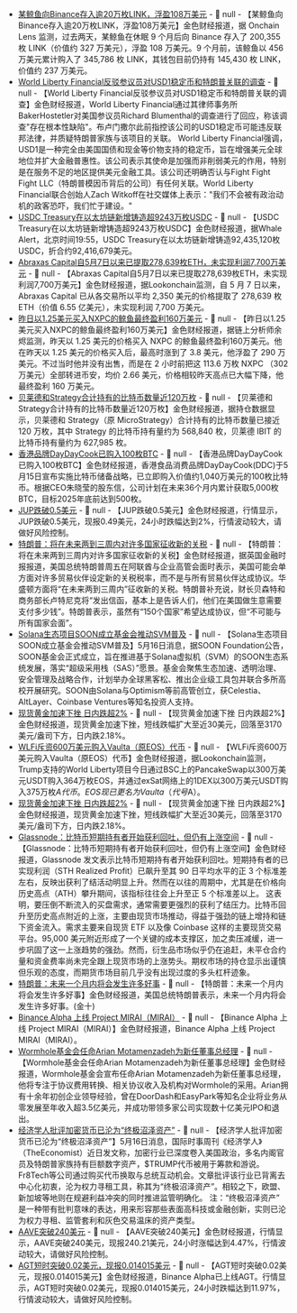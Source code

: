 - [某鲸鱼向Binance存入逾20万枚LINK，浮盈108万美元](https://x.com/OnchainLens/status/1923354720808345786) - 📰 null - 【某鲸鱼向Binance存入逾20万枚LINK，浮盈108万美元】金色财经报道，据 Onchain Lens 监测，过去两天，某鲸鱼在休眠 9 个月后向 Binance 存入了 200,355 枚 LINK（价值约 327 万美元），浮盈 108 万美元。9 个月前，该鲸鱼以 456 万美元累计购入了 345,786 枚 LINK，其钱包目前仍持有 145,430 枚 LINK，价值约 237 万美元。
- [World Liberty Financial反驳参议员对USD1稳定币和特朗普关联的调查](https://www.theblock.co/post/354624/world-liberty-financial-rebuts-senate-democrats-probe-usd1-stablecoin-trump-crypto-ties?utm_source=rss&utm_medium=rss) - 📰 null - 【World Liberty Financial反驳参议员对USD1稳定币和特朗普关联的调查】金色财经报道，World Liberty Financial通过其律师事务所BakerHostetler对美国参议员Richard Blumenthal的调查进行了回应，称该调查"存在根本性缺陷"。布卢门撒尔此前指控该公司的USD1稳定币可能违反联邦法律，并质疑特朗普家族与该项目的关联。 
World Liberty Financial强调，USD1是一种完全由美国国债和现金等价物支持的稳定币，旨在增强美元全球地位并扩大金融普惠性。该公司表示其使命是加强而非削弱美元的作用，特别是在服务不足的地区提供美元金融工具。该公司还明确否认与Fight Fight Fight LLC（特朗普模因币背后的公司）有任何关联。World Liberty Financial联合创始人Zach Witkoff在社交媒体上表示："我们不会被有政治动机的政客恐吓，我们忙于建设。"
- [USDC Treasury在以太坊链新增铸造超9243万枚USDC]() - 📰 null - 【USDC Treasury在以太坊链新增铸造超9243万枚USDC】金色财经报道，据Whale Alert，北京时间19:55，USDC Treasury在以太坊链新增铸造92,435,120枚USDC，折合约92,416,679美元。
- [Abraxas Capital自5月7日以来已提取278,639枚ETH，未实现利润7,700万美元](https://x.com/lookonchain/status/1923345325689086171) - 📰 null - 【Abraxas Capital自5月7日以来已提取278,639枚ETH，未实现利润7,700万美元】金色财经报道，据Lookonchain监测，自 5 月 7 日以来，Abraxas Capital 已从各交易所以平均 2,350 美元的价格提取了 278,639 枚 ETH（价值 6.55 亿美元），未实现利润 7,700 万美元。
- [昨日以1.25美元买入NXPC的鲸鱼最终盈利160万美元]() - 📰 null - 【昨日以1.25美元买入NXPC的鲸鱼最终盈利160万美元】金色财经报道，据链上分析师余烬监测，昨天以 1.25 美元的价格买入 NXPC 的鲸鱼最终盈利160万美元。他在昨天以 1.25 美元的价格买入后，最高时涨到了 3.8 美元，他浮盈了 290 万美元。不过当时他并没有出售，而是在 2 小时前把这 113.6 万枚 NXPC （302 万美元）全部转进币安，均价 2.66 美元，价格相较昨天高点已大幅下降，他最终盈利 160 万美元。
- [贝莱德和Strategy合计持有的比特币数量近120万枚](https://x.com/BTC_Archive/status/1923339658995343774) - 📰 null - 【贝莱德和Strategy合计持有的比特币数量近120万枚】金色财经报道，据持仓数据显示，贝莱德和 Strategy（原 MicroStrategy）合计持有的比特币数量已接近 120 万枚，其中 Strategy 的比特币持有量约为 568,840 枚，贝莱德 IBIT 的比特币持有量约为 627,985 枚。
- [香港品牌DayDayCook已购入100枚BTC](https://cointelegraph.com/news/china-linked-ddc-bitcoin-reserve-strategy) - 📰 null - 【香港品牌DayDayCook已购入100枚BTC】金色财经报道，香港食品消费品牌DayDayCook(DDC)于5月15日宣布实施比特币储备战略，已立即购入价值约1,040万美元的100枚比特币。根据CEO朱晓莹的股东信，公司计划在未来36个月内累计获取5,000枚BTC，目标2025年底前达到500枚。
- [JUP跌破0.5美元]() - 📰 null - 【JUP跌破0.5美元】金色财经报道，行情显示，JUP跌破0.5美元，现报0.49美元，24小时跌幅达到2%，行情波动较大，请做好风险控制。
- [特朗普：将在未来两到三周内对许多国家征收新的关税]() - 📰 null - 【特朗普：将在未来两到三周内对许多国家征收新的关税】金色财经报道，据英国金融时报报道，美国总统特朗普周五在阿联酋与企业高管会面时表示，美国可能会单方面对许多贸易伙伴设定新的关税税率，而不是与所有贸易伙伴达成协议。华盛顿方面将“在未来两到三周内”征收新的关税。特朗普补充说，财长贝森特和商务部长卢特尼克将“发出信函，基本上是告诉人们，他们在美国做生意需要支付多少钱”。特朗普表示，虽然有“150个国家”希望达成协议，但“不可能与所有国家会面”。
- [Solana生态项目SOON成立基金会推动SVM普及]() - 📰 null - 【Solana生态项目SOON成立基金会推动SVM普及】5月16日消息，据SOON Foundation公告，SOON基金会正式成立，旨在推进基于Solana虚拟机（SVM）的SOON生态系统发展，落实“超级采用栈（SAS）”愿景。基金会聚焦生态加速、透明治理、安全管理及战略合作，计划举办全球黑客松、推出企业级工具包并联合多所高校开展研究。SOON由Solana与Optimism等前高管创立，获Celestia、AltLayer、Coinbase Ventures等知名投资人支持。
- [现货黄金加速下挫 日内跌超2%]() - 📰 null - 【现货黄金加速下挫 日内跌超2%】金色财经报道，现货黄金加速下挫，短线跌幅扩大至近30美元，回落至3170美元/盎司下方，日内跌2.18%。
- [WLFi斥资600万美元购入Vaulta（原EOS）代币](https://x.com/lookonchain/status/1923328950236746005) - 📰 null - 【WLFi斥资600万美元购入Vaulta（原EOS）代币】金色财经报道，据Lookonchain监测，Trump支持的World Liberty项目今日通过BSC上的PancakeSwap以300万美元USDT购入364万枚EOS，并通过exSat网络上的1DEX以300万美元USDT购入375万枚$A代币。EOS现已更名为Vaulta（代号$A）。
- [现货黄金加速下挫 日内跌超2%]() - 📰 null - 【现货黄金加速下挫 日内跌超2%】金色财经报道，现货黄金加速下挫，短线跌幅扩大至近30美元，回落至3170美元/盎司下方，日内跌2.18%。
- [Glassnode：比特币短期持有者开始获利回吐，但仍有上涨空间]() - 📰 null - 【Glassnode：比特币短期持有者开始获利回吐，但仍有上涨空间】金色财经报道，Glassnode 发文表示比特币短期持有者开始获利回吐。短期持有者的已实现利润（STH Realized Profit）已飙升至其 90 日平均水平的正 3 个标准差左右，反映出获利了结活动明显上升。然而在以往的周期中，尤其是在价格向历史高点（ATH）攀升期间，该指标往往会上升至正 5 个标准差以上。 
这表明，要压倒不断流入的买盘需求，通常需要更强烈的获利了结压力。比特币回升至历史高点附近的上涨，主要由现货市场推动，得益于强劲的链上增持和链下资金流入。需求主要来自现货 ETF 以及像 Coinbase 这样的主要现货交易平台。95,000 美元附近形成了一个关键的成本支撑区，加之卖压减缓，进一步巩固了这一上涨趋势的强劲。然而，衍生品市场似乎仍在追赶，未平仓合约量和资金费率尚未完全跟上现货市场的上涨势头。期权市场的持仓显示出谨慎但乐观的态度，而期货市场目前几乎没有出现过度的多头杠杆迹象。
- [特朗普：未来一个月内将会发生许多好事]() - 📰 null - 【特朗普：未来一个月内将会发生许多好事】金色财经报道，美国总统特朗普表示，未来一个月内将会发生许多好事。(金十)
- [Binance Alpha 上线 Project MIRAI（MIRAI）]() - 📰 null - 【Binance Alpha 上线 Project MIRAI（MIRAI）】金色财经报道，Binance Alpha 上线 Project MIRAI（MIRAI）。
- [Wormhole基金会任命Arian Motamenzadeh为新任董事总经理](https://x.com/WormholeFdn/status/1923313102637916386) - 📰 null - 【Wormhole基金会任命Arian Motamenzadeh为新任董事总经理】金色财经报道，Wormhole基金会宣布任命Arian Motamenzadeh为新任董事总经理，他将专注于协议费用转换、相关协议收入及机构对Wormhole的采用。Arian拥有十余年初创企业领导经验，曾在DoorDash和EasyPark等知名企业将业务从零发展至年收入超3.5亿美元，并成功带领多家公司实现数十亿美元IPO和退出。
- [经济学人批评加密货币已沦为“终极沼泽资产”](https://www.economist.com/leaders/2025/05/15/crypto-has-become-the-ultimate-swamp-asset?utm_source=twitter&utm_medium=social-media.content.np&utm_campaign=editorial-social&utm_content=discovery.content) - 📰 null - 【经济学人批评加密货币已沦为“终极沼泽资产”】5月16日消息，国际时事周刊《经济学人》（TheEconomist）近日发文称，加密行业已深度卷入美国政治，多名内阁官员及特朗普家族持有巨额数字资产，$TRUMP代币被用于筹款和游说。Fr8Tech等公司通过购买代币换取与总统互动机会。文章批评该行业已背离去中心化初衷，沦为权力寻租工具，称其为“终极沼泽资产”。相较之下，欧盟、新加坡等地则在规避利益冲突的同时推进监管明确化。 
注：“终极沼泽资产” 是一种带有批判意味的表达，用来形容那些表面高科技或金融创新，实则已沦为权力寻租、监管套利和灰色交易温床的资产类型。
- [AAVE突破240美元]() - 📰 null - 【AAVE突破240美元】金色财经报道，行情显示，AAVE突破240美元，现报240.21美元，24小时涨幅达到4.47%，行情波动较大，请做好风险控制。
- [AGT短时突破0.02美元，现报0.014015美元]() - 📰 null - 【AGT短时突破0.02美元，现报0.014015美元】金色财经报道，Binance Alpha已上线AGT。行情显示，AGT短时突破0.02美元，现报0.014015美元，24小时跌幅达到11.97%，行情波动较大，请做好风险控制。
